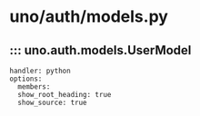# uno/auth/models.py

## ::: uno.auth.models.UserModel

    handler: python
    options:
      members:
      show_root_heading: true
      show_source: true
